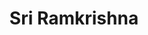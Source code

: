 ---
avatar: /images/people/sri-ramkrishna.jpg
avatar_small: /images/people/sri-ramkrishna_small.jpg
bio: Seasoned GNOME community member, founder of Linux App Summit and Principle Ecosystems
  Engineer at ITRenew.
gplus: null
homepage: null
instagram: null
linkedin: null
title: Sri Ramkrishna
twitter: https://twitter.com/sramkrishna
type: guest
username: sri-ramkrishna
youtube: null
---